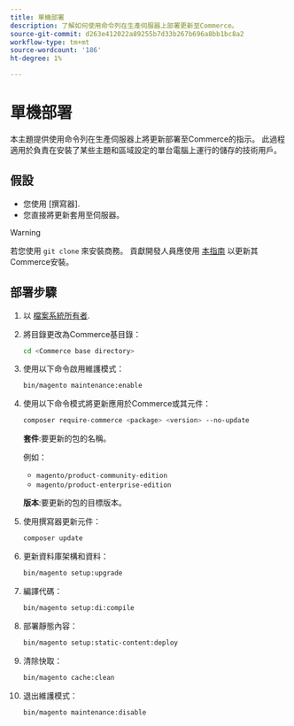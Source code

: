 ```yaml
---
title: 單機部署
description: 了解如何使用命令列在生產伺服器上部署更新至Commerce。
source-git-commit: d263e412022a89255b7d33b267b696a8bb1bc8a2
workflow-type: tm+mt
source-wordcount: '186'
ht-degree: 1%

---
```


# 單機部署

本主題提供使用命令列在生產伺服器上將更新部署至Commerce的指示。 此過程適用於負責在安裝了某些主題和區域設定的單台電腦上運行的儲存的技術用戶。

## 假設

- 您使用 [撰寫器].
- 您直接將更新套用至伺服器。

>[!WARNING]
>
>若您使用 `git clone` 來安裝商務。
>貢獻開發人員應使用 [本指南][install] 以更新其Commerce安裝。

## 部署步驟

1. 以 [檔案系統所有者][file-owner].

1. 將目錄更改為Commerce基目錄：

   ```bash
   cd <Commerce base directory>
   ```

1. 使用以下命令啟用維護模式：

   ```bash
   bin/magento maintenance:enable
   ```

1. 使用以下命令模式將更新應用於Commerce或其元件：

   ```bash
   composer require-commerce <package> <version> --no-update
   ```

   **套件**:要更新的包的名稱。

   例如：

   - `magento/product-community-edition`
   - `magento/product-enterprise-edition`

   **版本**:要更新的包的目標版本。

1. 使用撰寫器更新元件：

   ```bash
   composer update
   ```

1. 更新資料庫架構和資料：

   ```bash
   bin/magento setup:upgrade
   ```

1. 編譯代碼：

   ```bash
   bin/magento setup:di:compile
   ```

1. 部署靜態內容：

   ```bash
   bin/magento setup:static-content:deploy
   ```

1. 清除快取：

   ```bash
   bin/magento cache:clean
   ```

1. 退出維護模式：

   ```bash
   bin/magento maintenance:disable
   ```

<!-- link definitions -->

[install]: https://developer.adobe.com/commerce/contributor/guides/install/update-dependencies/
[composer]: ../../installation/composer.md
[file-owner]: ../../installation/prerequisites/file-system/overview.md
